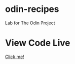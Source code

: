 # odin-recipes
Lab for The Odin Project

# View Code Live
<a href="https://hewittaj.github.io/odin-recipes/">Click me!</a>

